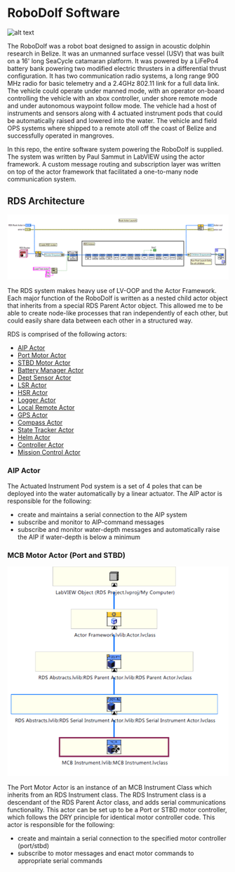 # RoboDolf Software

![alt text](images/title.jpg "RoboDolf vehicle in trials in Belize")

The RoboDolf was a robot boat designed to assign in acoustic dolphin research in
Belize. It was an unmanned surface vessel (USV) that was built on a 16' long
SeaCycle catamaran platform. It was powered by a LiFePo4 battery bank powering
two modified electric thrusters in a differential thrust configuration. It has
two communication radio systems, a long range 900 MHz radio for basic telemetry
and a 2.4GHz 802.11 link for a full data link. The vehicle could operate under
manned mode, with an operator on-board controlling the vehicle with an xbox
controller, under shore remote mode and under autonomous waypoint follow mode.
The vehicle had a host of instruments and sensors along with 4 actuated
instrument pods that could be automatically raised and lowered into the water.
The vehicle and field OPS systems where shipped to a remote atoll off the coast
of Belize and successfully operated in mangroves.

In this repo, the entire software system powering the RoboDolf is supplied. The
system was written by Paul Sammut in LabVIEW using the actor framework. A custom
message routing and subscription layer was written on top of the actor framework
that facilitated a one-to-many node communication system.

## RDS Architecture

![root actor](images/root_actor.png "Root actor child actor launch page")

The RDS system makes heavy use of LV-OOP and the Actor Framework. Each major
function of the RoboDolf is written as a nested child actor object that inherits
from a special RDS Parent Actor object. This allowed me to be able to create
node-like processes that ran independently of each other, but could easily share
data between each other in a structured way. 

RDS is comprised of the following actors:
- [AIP Actor](#aip-actor)
- [Port Motor Actor](#mcb-motor-actor-(port-and-stbd))
- [STBD Motor Actor](#mcb-motor-actor-(port-and-stbd))
- [Battery Manager Actor](#battery-manager-actor)
- [Dept Sensor Actor](#dept-sensor-actor)
- [LSR Actor](#lsr-actor)
- [HSR Actor](#hsr-actor)
- [Logger Actor](#logger-actor)
- [Local Remote Actor](#local-remote-actor)
- [GPS Actor](#gps-actor)
- [Compass Actor](#compass-actor)
- [State Tracker Actor](#state-tracker-actor)
- [Helm Actor](#helm-actor)
- [Controller Actor](#controller-actor)
- [Mission Control Actor](#mission-control-actor)

### AIP Actor

The Actuated Instrument Pod system is a set of 4 poles that can be deployed into
the water automatically by a linear actuator. The AIP actor is responsible for
the following:

- create and maintains a serial connection to the AIP system 
- subscribe and monitor to AIP-command messages
- subscribe and monitor water-depth messages and automatically raise the AIP if water-depth is below a minimum

### MCB Motor Actor (Port and STBD)

![MCB class hierarchy](images/MCB_class.png)

The Port Motor Actor is an instance of an MCB Instrument Class which inherits
from an RDS Instrument class. The RDS Instrument class is a descendant of the
RDS Parent Actor class, and adds serial communications functionality. This actor
can be set up to be a Port or STBD motor controller, which follows the DRY
principle for identical motor controller code. This actor is responsible for the 
following:

- create and maintain a serial connection to the specified motor controller (port/stbd)
- subscribe to motor messages and enact motor commands to appropriate serial commands
